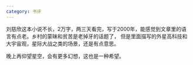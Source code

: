 ```yaml
---
category: 书评
---
```


刘慈欣这本小说不长，2万字，两三天看完，写于2000年，能感觉到文章里的语言有点老。乡村的蒙昧和贫苦是老掉牙的话题了，
但是里面描写的外星高科技和大宇宙观，星际大战之类的场景，还是有点意思。

晚上再仰望星空，会有更多幻想，这也是一种希望。
